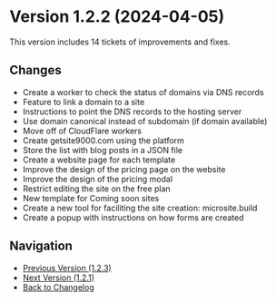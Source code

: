 # Version 1.2.2 (2024-04-05)

This version includes 14 tickets of improvements and fixes.

## Changes

- Create a worker to check the status of domains via DNS records
- Feature to link a domain to a site
- Instructions to point the DNS records to the hosting server
- Use domain canonical instead of subdomain (if domain available)
- Move off of CloudFlare workers
- Create getsite9000.com using the platform
- Store the list with blog posts in a JSON file
- Create a website page for each template
- Improve the design of the pricing page on the website
- Improve the design of the pricing modal
- Restrict editing the site on the free plan
- New template for Coming soon sites
- Create a new tool for faciliting the site creation: microsite.build
- Create a popup with instructions on how forms are created

## Navigation

- [Previous Version (1.2.3)](1.2.3)
- [Next Version (1.2.1)](1.2.1)
- [Back to Changelog](../changelog)
